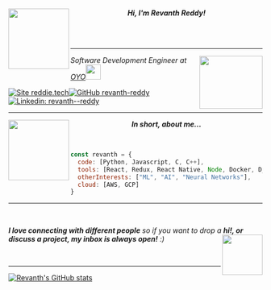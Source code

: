 <br>
<p  align="center">
<img align="left" width="120" src="https://media.giphy.com/media/jaWhf74YRaDxHS3RCn/giphy.gif">
<em><b>Hi, I'm Revanth Reddy!</b></em>
</p>

<br>
<br>

---

<img align='right' src="https://user-images.githubusercontent.com/30077154/124391673-67c2ce00-dd0f-11eb-822a-d7be47c815a5.gif" width="125" height="105">
<p><em>Software Development Engineer at <a href="https://www.oyorooms.com/">OYO</a><img src="https://media.giphy.com/media/fYSnHlufseco8Fh93Z/giphy.gif" width="30"></em></p>

[
![Site reddie.tech](https://img.shields.io/badge/do%20visit-reddie.tech-informational)](https://reddie.tech)[![GitHub revanth-reddy](https://img.shields.io/github/followers/revanth-reddy?label=follow&style=social)](https://github.com/revanth-reddy)[![Linkedin: revanth--reddy](https://img.shields.io/badge/-revanth--reddy-blue?style=flat-square&logo=Linkedin&logoColor=white&link=https://www.linkedin.com/in/thaianebraga/)](https://www.linkedin.com/in/revanth--reddy/)



---
<p  align="center">
<img align="left" src="https://media.giphy.com/media/QI1U4aibKhYCj6f7JM/giphy.gif" width="120"> <em><b>In short, about me...  </b></em>
</p>
<br>


```javascript
const revanth = {
  code: [Python, Javascript, C, C++],
  tools: [React, Redux, React Native, Node, Docker, Django, Git],
  otherInterests: ["ML", "AI", "Neural Networks"],
  cloud: [AWS, GCP]
}
```

---
<br>

<em><b>I love connecting with different people</b> so if you want to drop a <b>hi!, or discuss a project, my inbox is always open!</b> :)</em><img align="right" src="https://media.giphy.com/media/EuoHwFsVY3w6BMmfhM/giphy.gif" width="80"/> 

<br>

---

[![Revanth's GitHub stats](https://github-readme-stats.vercel.app/api?username=revanth-reddy&count_private=true&show_icons=true&bg_color=0,FF8F1C,FFFFFF,509E2F)](https://github.com/revanth-reddy/)
